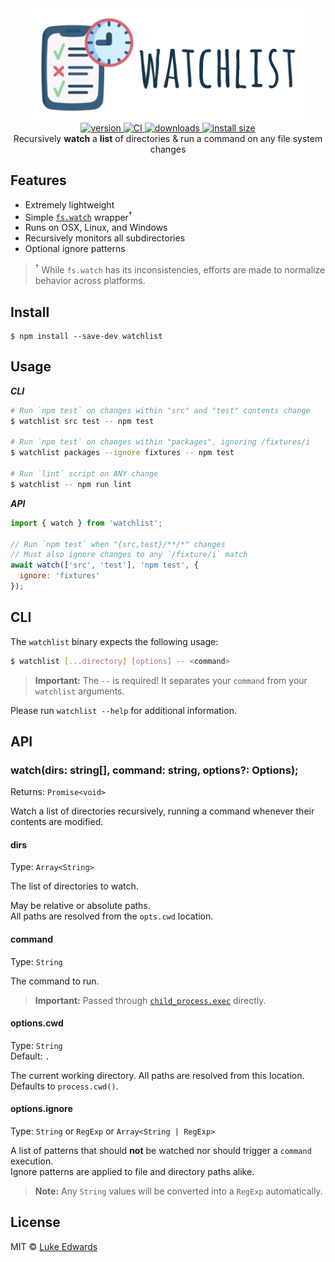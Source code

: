 <div align="center">
  <img src="logo.jpg" alt="watchlist" height="180" />
</div>

<div align="center">
  <a href="https://npmjs.org/package/watchlist">
    <img src="https://badgen.now.sh/npm/v/watchlist" alt="version" />
  </a>
  <a href="https://github.com/lukeed/watchlist/actions">
    <img src="https://github.com/lukeed/watchlist/workflows/CI/badge.svg" alt="CI" />
  </a>
  <a href="https://npmjs.org/package/watchlist">
    <img src="https://badgen.now.sh/npm/dm/watchlist" alt="downloads" />
  </a>
  <a href="https://packagephobia.now.sh/result?p=watchlist">
    <img src="https://packagephobia.now.sh/badge?p=watchlist" alt="install size" />
  </a>
</div>

<div align="center">
  Recursively <b>watch</b> a <b>list</b> of directories & run a command on any file system changes
</div>


## Features

* Extremely lightweight
* Simple [`fs.watch`](https://nodejs.org/api/fs.html#fs_fs_watch_filename_options_listener) wrapper<sup>†</sup>
* Runs on OSX, Linux, and Windows
* Recursively monitors all subdirectories
* Optional ignore patterns

> <sup>†</sup> While `fs.watch` has its inconsistencies, efforts are made to normalize behavior across platforms.


## Install

```
$ npm install --save-dev watchlist
```


## Usage

***CLI***

```sh
# Run `npm test` on changes within "src" and "test" contents change
$ watchlist src test -- npm test

# Run `npm test` on changes within "packages", ignoring /fixtures/i
$ watchlist packages --ignore fixtures -- npm test

# Run `lint` script on ANY change
$ watchlist -- npm run lint
```

***API***

```js
import { watch } from 'watchlist';

// Run `npm test` when "{src,test}/**/*" changes
// Must also ignore changes to any `/fixture/i` match
await watch(['src', 'test'], 'npm test', {
  ignore: 'fixtures'
});
```


## CLI

The `watchlist` binary expects the following usage:

```sh
$ watchlist [...directory] [options] -- <command>
```

> **Important:** The `--` is required! It separates your `command` from your `watchlist` arguments.

Please run `watchlist --help` for additional information.


## API

### watch(dirs: string[], command: string, options?: Options);
Returns: `Promise<void>`

Watch a list of directories recursively, running a command whenever their contents are modified.

#### dirs
Type: `Array<String>`

The list of directories to watch.

May be relative or absolute paths. <br>All paths are resolved from the `opts.cwd` location.

#### command
Type: `String`

The command to run.

> **Important:** Passed through [`child_process.exec`](https://nodejs.org/api/child_process.html#child_process_child_process_exec_command_options_callback) directly.

#### options.cwd
Type: `String`<br>
Default: `.`

The current working directory. All paths are resolved from this location. <br>Defaults to `process.cwd()`.

#### options.ignore
Type: `String` or `RegExp` or `Array<String | RegExp>`

A list of patterns that should **not** be watched nor should trigger a `command` execution. <br>Ignore patterns are applied to file and directory paths alike.

> **Note:** Any `String` values will be converted into a `RegExp` automatically.


## License

MIT © [Luke Edwards](https://lukeed.com)
